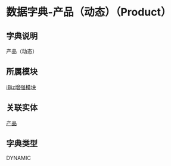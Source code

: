 # 数据字典-产品（动态）（Product）
## 字典说明
产品（动态）

## 所属模块
[iBiz增强模块](../module/ibiz)

## 关联实体
[产品](../module/zentao/Product)

## 字典类型
DYNAMIC



